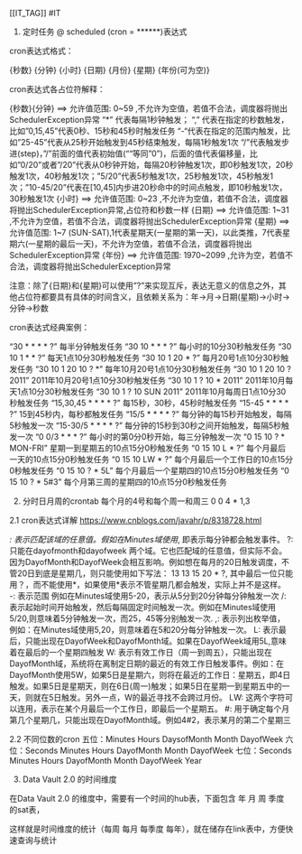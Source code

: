 [[IT_TAG]] #IT 

1. 定时任务 @ scheduled (cron = ******)表达式

cron表达式格式：

{秒数} {分钟} {小时} {日期} {月份} {星期} {年份(可为空)}

cron表达式各占位符解释：

{秒数}{分钟} ==> 允许值范围: 0~59 ,不允许为空值，若值不合法，调度器将抛出SchedulerException异常
“*” 代表每隔1秒钟触发；
“,” 代表在指定的秒数触发，比如”0,15,45”代表0秒、15秒和45秒时触发任务
“-“代表在指定的范围内触发，比如”25-45”代表从25秒开始触发到45秒结束触发，每隔1秒触发1次
“/”代表触发步进(step)，”/”前面的值代表初始值(““等同”0”)，后面的值代表偏移量，比如”0/20”或者”/20”代表从0秒钟开始，每隔20秒钟触发1次，即0秒触发1次，20秒触发1次，40秒触发1次；”5/20”代表5秒触发1次，25秒触发1次，45秒触发1次；”10-45/20”代表在[10,45]内步进20秒命中的时间点触发，即10秒触发1次，30秒触发1次
{小时} ==> 允许值范围: 0~23 ,不允许为空值，若值不合法，调度器将抛出SchedulerException异常,占位符和秒数一样
{日期} ==> 允许值范围: 1~31 ,不允许为空值，若值不合法，调度器将抛出SchedulerException异常
{星期} ==> 允许值范围: 1~7 (SUN-SAT),1代表星期天(一星期的第一天)，以此类推，7代表星期六(一星期的最后一天)，不允许为空值，若值不合法，调度器将抛出SchedulerException异常
{年份} ==> 允许值范围: 1970~2099 ,允许为空，若值不合法，调度器将抛出SchedulerException异常

注意：除了{日期}和{星期}可以使用”?”来实现互斥，表达无意义的信息之外，其他占位符都要具有具体的时间含义，且依赖关系为：年->月->日期(星期)->小时->分钟->秒数


cron表达式经典案例： 

“30 * * * * ?” 每半分钟触发任务 
“30 10 * * * ?” 每小时的10分30秒触发任务 
“30 10 1 * * ?” 每天1点10分30秒触发任务 
“30 10 1 20 * ?” 每月20号1点10分30秒触发任务 
“30 10 1 20 10 ? *” 每年10月20号1点10分30秒触发任务 
“30 10 1 20 10 ? 2011” 2011年10月20号1点10分30秒触发任务 
“30 10 1 ? 10 * 2011” 2011年10月每天1点10分30秒触发任务 
“30 10 1 ? 10 SUN 2011” 2011年10月每周日1点10分30秒触发任务 
“15,30,45 * * * * ?” 每15秒，30秒，45秒时触发任务 
“15-45 * * * * ?” 15到45秒内，每秒都触发任务 
“15/5 * * * * ?” 每分钟的每15秒开始触发，每隔5秒触发一次 
“15-30/5 * * * * ?” 每分钟的15秒到30秒之间开始触发，每隔5秒触发一次 
“0 0/3 * * * ?” 每小时的第0分0秒开始，每三分钟触发一次 
“0 15 10 ? * MON-FRI” 星期一到星期五的10点15分0秒触发任务 
“0 15 10 L * ?” 每个月最后一天的10点15分0秒触发任务 
“0 15 10 LW * ?” 每个月最后一个工作日的10点15分0秒触发任务 
“0 15 10 ? * 5L” 每个月最后一个星期四的10点15分0秒触发任务 
“0 15 10 ? * 5#3” 每个月第三周的星期四的10点15分0秒触发任务


2. 分时日月周的crontab
每个月的4号和每个周一和周三
0 0 4 * 1,3 

2.1 cron表达式详解
https://www.cnblogs.com/javahr/p/8318728.html

*: 表示匹配该域的任意值。假如在Minutes域使用*, 即表示每分钟都会触发事件。
?: 只能在dayofmonth和dayofweek 两个域。它也匹配域的任意值，但实际不会。因为DayofMonth和DayofWeek会相互影响。例如想在每月的20日触发调度，不管20日到底是星期几，则只能使用如下写法： 13 13 15 20 * ?, 其中最后一位只能用？，而不能使用*，如果使用*表示不管星期几都会触发，实际上并不是这样。
-: 表示范围 例如在Minutes域使用5-20，表示从5分到20分钟每分钟触发一次 
/: 表示起始时间开始触发，然后每隔固定时间触发一次。例如在Minutes域使用5/20,则意味着5分钟触发一次，而25，45等分别触发一次. 
,: 表示列出枚举值， 例如：在Minutes域使用5,20，则意味着在5和20分每分钟触发一次。 
L: 表示最后，只能出现在DayofWeek和DayofMonth域。如果在DayofWeek域用5L,意味着在最后的一个星期四触发
W: 表示有效工作日（周一到周五），只能出现在DayofMonth域，系统将在离制定日期的最近的有效工作日触发事件。例如：在 DayofMonth使用5W，如果5日是星期六，则将在最近的工作日：星期五，即4日触发。如果5日是星期天，则在6日(周一)触发；如果5日在星期一到星期五中的一天，则就在5日触发。另外一点，W的最近寻找不会跨过月份。
LW: 这两个字符可以连用，表示在某个月最后一个工作日，即最后一个星期五。 
#: 用于确定每个月第几个星期几，只能出现在DayofMonth域。例如4#2，表示某月的第二个星期三

2.2 不同位数的cron
五位：Minutes Hours DaysofMonth Month DayofWeek
六位：Seconds Minutes Hours DayofMonth Month DayofWeek
七位：Seconds Minutes Hours DayofMonth Month DayofWeek Year


3. Data Vault 2.0 的时间维度

在Data Vault 2.0 的维度中，需要有一个时间的hub表，下面包含 年 月 周 季度 的sat表，

这样就是时间维度的统计（每周 每月 每季度 每年），就在储存在link表中，方便快速查询与统计








